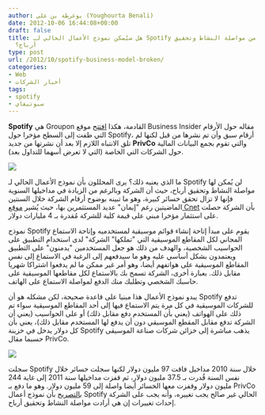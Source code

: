 ```yaml
---
author: يوغرطة بن علي (Youghourta Benali)
date: 2012-10-06 16:44:08+00:00
draft: false
title: هل سيُمكن نموذج الأعمال الحالي لـ Spotify الشركة الناشئة من مواصلة النشاط وتحقيق
  أرباح؟
type: post
url: /2012/10/spotify-business-model-broken/
categories:
- Web
- أخبار الشركات
tags:
- spotify
- سبوتيفاي
---
```


**Spotify** هي Groupon القادمة، هكذا [افتتح](http://www.businessinsider.com/spotify-revenue-2012-10) موقع Business Insider مقاله حول الأرقام التي طفت إلى السطح مؤخرا حول Spotify، أرقام سبق وأن تم نشرها من قبل لكنها لم تلق الانتباه اللازم إلا بعد أن نشرتها من جديد **PrivCo** والتي تقوم بجمع البيانات المالية حول الشركات التي الخاصة (التي لا تعرض أسهما للتداول بعد).




[![](http://www.it-scoop.com/wp-content/uploads/2012/10/Daniel-EK-spotify.jpg)
](http://www.it-scoop.com/wp-content/uploads/2012/10/Daniel-EK-spotify.jpg)




ما الذي يعنيه ذلك؟ يرى المحللون بأن نموذج الأعمال الحالي لـ Spotify لن يُمكن لها مواصلة النشاط وتحقيق أرباح، حيث أن الشركة وبالرغم من الزيادة في مداخيلها السنوية فإنها لا تزال تحقق خسائر كبيرة، وهو ما تبينه بوضوح أرقام الشركة خلال السنتين الماضيتين رغم "إيمان" عديد المستثمرين بها، حيث يُشير [موقع Cnet](http://news.cnet.com/8301-1023_3-57526690-93/is-spotifys-business-model-broken/) بأن الشركة حصلت على استثمار مؤخرا مبني على قيمة كلية للشركة مُقدرة بـ 4 مليارات دولار.




نموذج Spotify يقوم على مبدأ إتاحة إنشاء قوائم موسيقية لمستخدميه وإتاحة الاستماع المجاني لكل المقاطع الموسيقية التي "تملكها" الشركة" لدى استخدام التطبيق على الحواسيب الشخصية، والهدف من ذلك هو جعل المستخدمين "يدمنون" على التطبيق ويعتمدون بشكل أساسي عليه وهو ما سيدفعهم إلى الرغبة في الاستماع إلى نفس المقاطع الموسيقية على هواتفهم أيضا، وهو أمر غير ممكن ما لم يدفعوا اشتراكا شهريا مقابل ذلك. بعبارة أخرى، الشركة تسمح بك بالاستماع لكل مقاطعها الموسيقية على حاسبك الشخصي وتطلبك منك الدفع لمواصلة الاستماع على الهاتف.




يبدو نموذج الأعمال هذا مبنيا على قاعدة صحيحة، لكن مشكله هو أن Spotify تدفع للشركات الموسيقية في كل مرة يتم الاستماع فيها إلى أحد المقاطع الموسيقية سواء تم ذلك على الهواتف (يعني بأن المستخدم دفع مقابل ذلك) أو على الحواسيب (يعني أن الشركة تدفع مقابل المقطع الموسيقي دون أن يدفع لها المستخدم مقابل ذلك)، يعني بأن كل دولار يدخل في خزينة Spotify يذهب مباشرة إلى خزائن شركات صناعة الموسيقى حسبما مقال PrivCo.




[![](http://www.it-scoop.com/wp-content/uploads/2012/10/privco-spotify.png)
](http://www.it-scoop.com/wp-content/uploads/2012/10/privco-spotify.png)




سجلت Spotify خلال سنة 2010 مداخيل فاقت 97 مليون دولار لكنها سجلت خسائر خلال نفس السنة قُدرت بـ 37.5 مليون دولار، ثم قفزت مداخيلها سنة 2011 إلى غاية 244 مليون دولار وقفزت معها الخسائر أيضا واصلة إلى 59 مليون دولار. وهو ما دفع بـ PrivCo [بالتصريح](http://www.privco.com/alert-privco-exclusive-spotifys-just-closed-full-year-financials-obtained-by-privco-reveal-rapid-revenue-growth-unsustainable-business-model-revenues-up-151-to-244m-yet-cost-of-sales-up-98-and-losses-ballooned-60-to-59m-somethings-gotta-change-soon-on-spo) بأن نموذج أعمال Spotify الحالي غير صالح يجب تغييره، وأنه يجب على الشركة إحداث تغييرات إن هي أرادت مواصلة النشاط وتحقيق أرباح.
